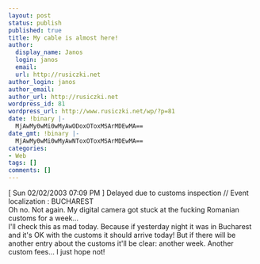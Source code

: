 ```yaml
---
layout: post
status: publish
published: true
title: My cable is almost here!
author:
  display_name: Janos
  login: janos
  email: 
  url: http://rusiczki.net
author_login: janos
author_email: 
author_url: http://rusiczki.net
wordpress_id: 81
wordpress_url: http://www.rusiczki.net/wp/?p=81
date: !binary |-
  MjAwMy0wMi0wMyAwODoxOToxMSArMDEwMA==
date_gmt: !binary |-
  MjAwMy0wMi0wMyAwNToxOToxMSArMDEwMA==
categories:
- Web
tags: []
comments: []
---
```

<p>[ Sun 02/02/2003 07:09 PM ] Delayed due to customs inspection // Event localization : BUCHAREST<br />
Oh no. Not again. My digital camera got stuck at the fucking Romanian customs for a week...<br />
I'll check this as mad today. Because if yesterday night it was in Bucharest and it's OK with the customs it should arrive today! But if there will be another entry about the customs it'll be clear: another week. Another custom fees... I just hope not!</p>
